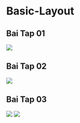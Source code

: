 # Basic-Layout

## Bai Tap 01
![](https://imgur.com/ETZo1Yx.png)

## Bai Tap 02
![](https://imgur.com/ggV5emJ.png)

## Bai Tap 03
![](https://imgur.com/41EhdY6)
![](https://media.giphy.com/media/VIW7JKzmh8NkMnoo4M/giphy.gif)
